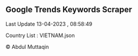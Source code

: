 

## Google Trends Keywords Scraper 
 
Last Update 13-04-2023 , 08:58:49

Country List :
VIETNAM.json



© Abdul Muttaqin 
